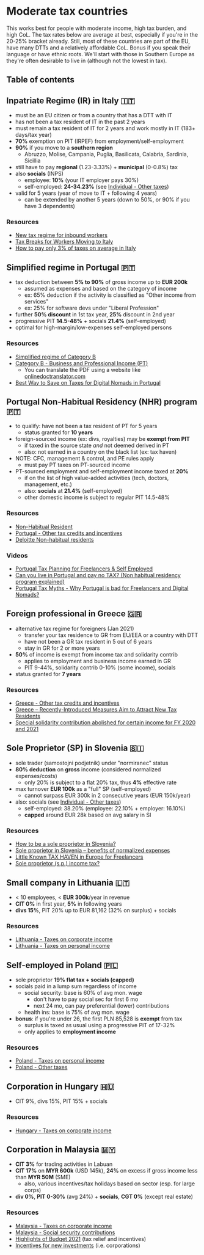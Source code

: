 # Moderate tax countries

This works best for people with moderate income, high tax burden, and high CoL. The tax rates below are average at best, especially if you're in the 20-25% bracket already. Still, most of these countries are part of the EU, have many DTTs and a relatively affordable CoL. Bonus if you speak their language or have ethnic roots. We'll start with those in Southern Europe as they're often desirable to live in (although not the lowest in tax).

## Table of contents

## Inpatriate Regime (IR) in Italy 🇮🇹

- must be an EU citizen or from a country that has a DTT with IT
- has not been a tax resident of IT in the past 2 years
- must remain a tax resident of IT for 2 years and work mostly in IT (183+ days/tax year)
- **70%** exemption on PIT (IRPEF) from employment/self-employment
- **90%** if you move to a **southern region**
  - Abruzzo, Molise, Campania, Puglia, Basilicata, Calabria, Sardinia, Sicillia
- still have to pay **regional** (1.23-3.33%) + **municipal** (0-0.8%) tax
- also **socials** (INPS)
  - employee: **10%** (your IT employer pays 30%)
  - self-employed: **24-34.23%** (see [Individual - Other taxes](https://taxsummaries.pwc.com/italy/individual/other-taxes))
- valid for 5 years (year of move to IT + following 4 years)
  - can be extended by another 5 years (down to 50%, or 90% if you have 3 dependents)

### Resources

- [New tax regime for inbound workers](https://taxsummaries.pwc.com/italy/individual/income-determination)
- [Tax Breaks for Workers Moving to Italy](https://www.clearygottlieb.com/news-and-insights/publication-listing/tax-breaks-for-workers-moving-to-italy-new-official-guidelines-released)
- [How to pay only 3% of taxes on average in Italy](https://youtu.be/XxqULB8QSJs)

## Simplified regime in Portugal 🇵🇹

- tax deduction between **5% to 90%** of gross income up to **EUR 200k**
  - assumed as expenses and based on the category of income
  - ex: 65% deduction if the activity is classified as "Other income from services"
  - ex: 25% for software devs under "Liberal Profession"
- further **50% discount** in 1st tax year, **25%** discount in 2nd year
- progressive PIT **14.5-48%** + socials **21.4%** (self-employed)
- optimal for high-margin/low-expenses self-employed persons

### Resources

- [Simplified regime of Category B](https://www.pwc.pt/en/pwcinforfisco/tax-guide/2019/pit.html#simplified)
- [Category B - Business and Professional Income (PT)](http://www.oa.pt/upl/%7Bdd511b3d-4c0a-4f89-bbeb-dfce2f989c4c%7D.pdf)
  - You can translate the PDF using a website like [onlinedoctranslator.com](https://www.onlinedoctranslator.com/en/)
- [Best Way to Save on Taxes for Digital Nomads in Portugal](https://youtu.be/ovkDTz5tVE4)

## Portugal Non-Habitual Residency (NHR) program 🇵🇹

- to qualify: have not been a tax resident of PT for 5 years
  - status granted for **10 years**
- foreign-sourced income (ex: divs, royalties) may be **exempt from PIT**
  - if taxed in the source state _and_ not deemed derived in PT
  - also: not earned in a country on the black list (ex: tax haven)
- NOTE: CFC, management & control, and PE rules apply
  - must pay PT taxes on PT-sourced income
- PT-sourced employment and self-employment income taxed at **20%**
  - if on the list of high value-added activities (tech, doctors, management, etc.)
  - also: **socials** at **21.4%** (self-employed)
  - other domestic income is subject to regular PIT 14.5-48%

### Resources

- [Non-Habitual Resident](https://en.wikipedia.org/wiki/Non-Habitual_Resident)
- [Portugal - Other tax credits and incentives](https://taxsummaries.pwc.com/portugal/individual/other-tax-credits-and-incentives)
- [Deloitte Non-habitual residents](https://www2.deloitte.com/content/dam/Deloitte/pt/Documents/tax/NHR/Flyer_RNH2020_General.pdf)

### Videos

- [Portugal Tax Planning for Freelancers & Self Employed](https://youtu.be/wNHsNhQfzPY)
- [Can you live in Portugal and pay no TAX? (Non habitual residency program explained)](https://youtu.be/dOcz39t4Nw8)
- [Portugal Tax Myths - Why Portugal is bad for Freelancers and Digital Nomads?](https://youtu.be/9vM3KlHEJf4)

## Foreign professional in Greece 🇬🇷

- alternative tax regime for foreigners (Jan 2021)
  - transfer your tax residence to GR from EU/EEA or a country with DTT
  - have not been a GR tax resident in 5 out of 6 years
  - stay in GR for 2 or more years
- **50%** of income is exempt from income tax and solidarity contrib
  - applies to employment and business income earned in GR
  - PIT 9-44%, solidarity contrib 0-10% (some income), socials
- status granted for **7 years**

### Resources

- [Greece - Other tax credits and incentives](https://taxsummaries.pwc.com/greece/individual/other-tax-credits-and-incentives)
- [Greece – Recently-Introduced Measures Aim to Attract New Tax Residents](https://home.kpmg/xx/en/home/insights/2021/01/flash-alert-2021-008.html)
- [Special solidarity contribution abolished for certain income for FY 2020 and 2021](https://www.taxathand.com/article/15649/Greece/2020/Special-solidarity-contribution-abolished-for-certain-income-for-FY-2020-and-2021)

## Sole Proprietor (SP) in Slovenia 🇸🇮

- sole trader (samostojni podjetnik) under "normiranec" status
- **80% deduction** on **gross** income (considered normalized expenses/costs)
  - only 20% is subject to a flat 20% tax, thus **4%** effective rate
- max turnover **EUR 100k** as a "full" SP (self-employed)
  - cannot surpass EUR 300k in 2 consecutive years (EUR 150k/year)
- also: socials (see [Individual - Other taxes](https://taxsummaries.pwc.com/slovenia/individual/other-taxes))
  - self-employed: 38.20% (employee: 22.10% + employer: 16.10%)
  - **capped** around EUR 28k based on avg salary in SI

### Resources

- [How to be a sole proprietor in Slovenia?](https://data.si/en/blog/sole-proprietor-slovenia-2/)
- [Sole proprietor in Slovenia – benefits of normalized expenses](https://data.si/en/blog/sole-proprietor-normalized-expenses/)
- [Little Known TAX HAVEN in Europe for Freelancers](https://youtu.be/nSRj46PkozQ)
- [Sole proprietor (s.p.) income tax?](https://www.expat.com/forum/viewtopic.php?id=762117)

## Small company in Lithuania 🇱🇹

- < 10 employees, < **EUR 300k**/year in revenue
- **CIT 0%** in first year, **5%** in following years
- **divs 15%**, PIT 20% up to EUR 81,162 (32% on surplus) + socials

### Resources

- [Lithuania - Taxes on corporate income](https://taxsummaries.pwc.com/lithuania/corporate/taxes-on-corporate-income)
- [Lithuania - Taxes on personal income](https://taxsummaries.pwc.com/lithuania/individual/taxes-on-personal-income)

## Self-employed in Poland 🇵🇱

- sole proprietor **19% flat tax + socials (capped)**
- socials paid in a lump sum regardless of income
  - social security: base is 60% of avg mon. wage
    - don't have to pay social sec for first 6 mo
    - next 24 mo, can pay preferential (lower) contributions
  - health ins: base is 75% of avg mon. wage
- **bonus**: if you're under 26, the first PLN 85,528 is **exempt** from tax
  - surplus is taxed as usual using a progressive PIT of 17-32%
  - only applies to **employment income**

### Resources

- [Poland - Taxes on personal income](https://taxsummaries.pwc.com/poland/individual/taxes-on-personal-income)
- [Poland - Other taxes](https://taxsummaries.pwc.com/poland/individual/other-taxes)

## Corporation in Hungary 🇭🇺

- CIT 9%, divs 15%, PIT 15% + socials

### Resources

- [Hungary - Taxes on corporate income](https://taxsummaries.pwc.com/hungary/corporate/taxes-on-corporate-income)

## Corporation in Malaysia 🇲🇾

- **CIT 3%** for trading activities in Labuan
- **CIT 17%** on **MYR 600k** (USD 145k), **24%** on excess if gross income less than **MYR 50M** (SME)
  - also, various incentives/tax holidays based on sector (esp. for large corps)
- **div 0%**, **PIT 0-30%** (avg 24%) + **socials**, **CGT 0%** (except real estate)

### Resources

- [Malaysia - Taxes on corporate income](https://taxsummaries.pwc.com/malaysia/corporate/taxes-on-corporate-income)
- [Malaysia - Social security contributions](https://taxsummaries.pwc.com/malaysia/individual/other-taxes)
- [Highlights of Budget 2021](https://www2.deloitte.com/content/dam/Deloitte/my/Documents/tax/my-tax-espresso-nov2020-budget2021.pdf) (tax relief and incentives)
- [Incentives for new investments](https://www.mida.gov.my/wp-content/uploads/2020/07/Chapter-2-Incentives-for-New-Investments.pdf) (i.e. corporations)
